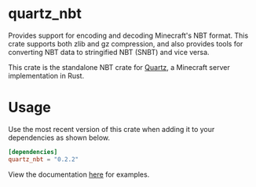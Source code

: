 # quartz_nbt

Provides support for encoding and decoding Minecraft's NBT format. This crate supports both
zlib and gz compression, and also provides tools for converting NBT data to stringified NBT
(SNBT) and vice versa.

This crate is the standalone NBT crate for [Quartz](https://github.com/Rusty-Quartz/Quartz),
a Minecraft server implementation in Rust.

# Usage

Use the most recent version of this crate when adding it to your dependencies as shown below.
```toml
[dependencies]
quartz_nbt = "0.2.2"
```
View the documentation [here](https://docs.rs/quartz_nbt) for examples.